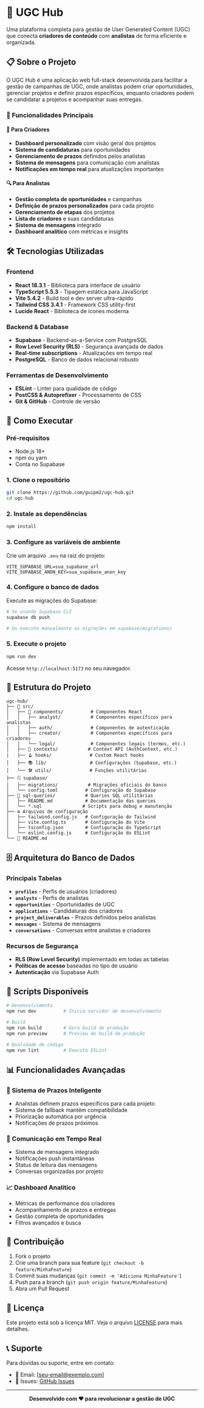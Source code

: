 # 🎯 UGC Hub

Uma plataforma completa para gestão de User Generated Content (UGC) que conecta **criadores de conteúdo** com **analistas** de forma eficiente e organizada.

## 📋 Sobre o Projeto

O UGC Hub é uma aplicação web full-stack desenvolvida para facilitar a gestão de campanhas de UGC, onde analistas podem criar oportunidades, gerenciar projetos e definir prazos específicos, enquanto criadores podem se candidatar a projetos e acompanhar suas entregas.

### 🎪 Funcionalidades Principais

#### 👥 Para Criadores
- **Dashboard personalizado** com visão geral dos projetos
- **Sistema de candidaturas** para oportunidades
- **Gerenciamento de prazos** definidos pelos analistas
- **Sistema de mensagens** para comunicação com analistas
- **Notificações em tempo real** para atualizações importantes

#### 🔍 Para Analistas  
- **Gestão completa de oportunidades** e campanhas
- **Definição de prazos personalizados** para cada projeto
- **Gerenciamento de etapas** dos projetos
- **Lista de criadores** e suas candidaturas
- **Sistema de mensagens** integrado
- **Dashboard analítico** com métricas e insights

## 🛠️ Tecnologias Utilizadas

### Frontend
- **React 18.3.1** - Biblioteca para interface de usuário
- **TypeScript 5.5.3** - Tipagem estática para JavaScript
- **Vite 5.4.2** - Build tool e dev server ultra-rápido
- **Tailwind CSS 3.4.1** - Framework CSS utility-first
- **Lucide React** - Biblioteca de ícones moderna

### Backend & Database
- **Supabase** - Backend-as-a-Service com PostgreSQL
- **Row Level Security (RLS)** - Segurança avançada de dados
- **Real-time subscriptions** - Atualizações em tempo real
- **PostgreSQL** - Banco de dados relacional robusto

### Ferramentas de Desenvolvimento
- **ESLint** - Linter para qualidade de código
- **PostCSS & Autoprefixer** - Processamento de CSS
- **Git & GitHub** - Controle de versão

## 🚀 Como Executar

### Pré-requisitos
- Node.js 18+ 
- npm ou yarn
- Conta no Supabase

### 1. Clone o repositório
```bash
git clone https://github.com/guipm2/ugc-hub.git
cd ugc-hub
```

### 2. Instale as dependências
```bash
npm install
```

### 3. Configure as variáveis de ambiente
Crie um arquivo `.env` na raiz do projeto:
```env
VITE_SUPABASE_URL=sua_supabase_url
VITE_SUPABASE_ANON_KEY=sua_supabase_anon_key
```

### 4. Configure o banco de dados
Execute as migrações do Supabase:
```bash
# Se usando Supabase CLI
supabase db push

# Ou execute manualmente as migrações em supabase/migrations/
```

### 5. Execute o projeto
```bash
npm run dev
```

Acesse `http://localhost:5173` no seu navegador.

## 📁 Estrutura do Projeto

```
ugc-hub/
├── 📱 src/
│   ├── 🎨 components/          # Componentes React
│   │   ├── analyst/           # Componentes específicos para analistas
│   │   ├── auth/              # Componentes de autenticação  
│   │   ├── creator/           # Componentes específicos para criadores
│   │   └── legal/             # Componentes legais (termos, etc.)
│   ├── 🔧 contexts/           # Context API (AuthContext, etc.)
│   ├── 🪝 hooks/              # Custom React hooks
│   ├── 📚 lib/                # Configurações (Supabase, etc.)
│   └── 🛠️ utils/              # Funções utilitárias
├── 🗄️ supabase/
│   ├── migrations/           # Migrações oficiais do banco
│   └── config.toml          # Configuração do Supabase
├── 📝 sql-queries/           # Queries SQL utilitárias
│   ├── README.md            # Documentação das queries
│   └── *.sql               # Scripts para debug e manutenção
├── ⚙️ Arquivos de configuração
│   ├── tailwind.config.js   # Configuração do Tailwind
│   ├── vite.config.ts       # Configuração do Vite
│   ├── tsconfig.json        # Configuração do TypeScript
│   └── eslint.config.js     # Configuração do ESLint
└── 📄 README.md
```

## 🗄️ Arquitetura do Banco de Dados

### Principais Tabelas
- **`profiles`** - Perfis de usuários (criadores)
- **`analysts`** - Perfis de analistas  
- **`opportunities`** - Oportunidades de UGC
- **`applications`** - Candidaturas dos criadores
- **`project_deliverables`** - Prazos definidos pelos analistas
- **`messages`** - Sistema de mensagens
- **`conversations`** - Conversas entre analistas e criadores

### Recursos de Segurança
- **RLS (Row Level Security)** implementado em todas as tabelas
- **Políticas de acesso** baseadas no tipo de usuário
- **Autenticação** via Supabase Auth

## 🔄 Scripts Disponíveis

```bash
# Desenvolvimento
npm run dev          # Inicia servidor de desenvolvimento

# Build  
npm run build        # Gera build de produção
npm run preview      # Preview do build de produção

# Qualidade de código
npm run lint         # Executa ESLint
```

## 📊 Funcionalidades Avançadas

### 🎯 Sistema de Prazos Inteligente
- Analistas definem prazos específicos para cada projeto
- Sistema de fallback mantém compatibilidade
- Priorização automática por urgência
- Notificações de prazos próximos

### 💬 Comunicação em Tempo Real  
- Sistema de mensagens integrado
- Notificações push instantâneas
- Status de leitura das mensagens
- Conversas organizadas por projeto

### 📈 Dashboard Analítico
- Métricas de performance dos criadores
- Acompanhamento de prazos e entregas  
- Gestão completa de oportunidades
- Filtros avançados e busca

## 🤝 Contribuição

1. Fork o projeto
2. Crie uma branch para sua feature (`git checkout -b feature/MinhaFeature`)
3. Commit suas mudanças (`git commit -m 'Adiciona MinhaFeature'`)
4. Push para a branch (`git push origin feature/MinhaFeature`)
5. Abra um Pull Request

## 📝 Licença

Este projeto está sob a licença MIT. Veja o arquivo [LICENSE](LICENSE) para mais detalhes.

## 📞 Suporte

Para dúvidas ou suporte, entre em contato:
- 📧 Email: [seu-email@exemplo.com]
- 🐛 Issues: [GitHub Issues](https://github.com/guipm2/ugc-hub/issues)

---

<div align="center">
  <strong>Desenvolvido com ❤️ para revolucionar a gestão de UGC</strong>
</div>